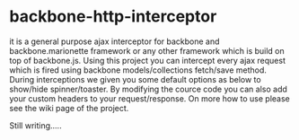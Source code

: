 # backbone-http-interceptor
it is a general purpose ajax interceptor for backbone and backbone.marionette framework or any other framework which is build on top of backbone.js.
Using this project you can intercept every ajax request which is fired using backbone models/collections fetch/save method.
During interceptions we given you some default options as below to show/hide spinner/toaster. By modifying the cource code you can also add your custom headers to your request/response.
On more how to use please see the wiki page of the project.

Still writing.....
